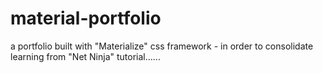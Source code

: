 # material-portfolio
a portfolio built with "Materialize" css framework - in order to consolidate learning from "Net Ninja" tutorial......
